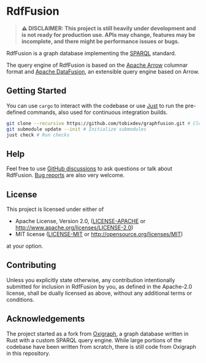 # RdfFusion

> **⚠️ DISCLAIMER: This project is still heavily under development and is not ready for production use. APIs may change, features may be incomplete, and there might be performance issues or bugs.**


RdfFusion is a graph database implementing the [SPARQL](https://www.w3.org/TR/sparql11-overview/) standard.

The query engine of RdfFusion is based on the [Apache Arrow](https://arrow.apache.org/) columnar format and
[Apache DataFusion](https://datafusion.apache.org/), an extensible query engine based on Arrow. 

## Getting Started

You can use `cargo` to interact with the codebase or use [Just](https://github.com/casey/just) to run the pre-defined
commands, also used for continuous integration builds.

```bash
git clone --recursive https://github.com/tobixdev/graphfusion.git # Clone Repository
git submodule update --init # Initialize submodules
just check # Run checks 
```

## Help

Feel free to use [GitHub discussions](https://github.com/tobixdev/graphfusion/discussions) to ask questions or talk
about RdfFusion.
[Bug reports](https://github.com/tobixdev/graphfusion/issues) are also very welcome.

## License

This project is licensed under either of

- Apache License, Version 2.0, ([LICENSE-APACHE](LICENSE-APACHE) or
  http://www.apache.org/licenses/LICENSE-2.0)
- MIT license ([LICENSE-MIT](LICENSE-MIT) or
  http://opensource.org/licenses/MIT)

at your option.

## Contributing

Unless you explicitly state otherwise, any contribution intentionally submitted for inclusion in RdfFusion by you, as
defined in the Apache-2.0 license, shall be dually licensed as above, without any additional terms or conditions.

## Acknowledgements

The project started as a fork from [Oxigraph](https://github.com/oxigraph/oxigraph), a graph database written in Rust
with a custom SPARQL query engine.
While large portions of the codebase have been written from scratch, there is still code from Oxigraph in this
repository.
